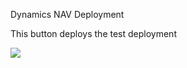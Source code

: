  Dynamics NAV Deployment

This button deploys the test deployment

<a href="https://portal.azure.com/#create/Microsoft.Template/uri/https%3A%2F%2Fraw.githubusercontent.com%2FManuInNZ%2FDemo%2Fmaster%2Fdeploy.json" target="_blank">
    <img src="http://azuredeploy.net/deploybutton.png"/>
</a>
